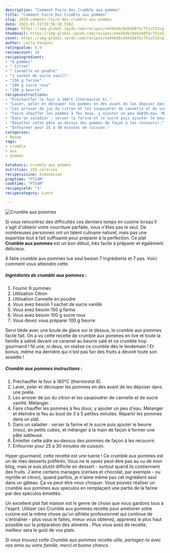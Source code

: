 ```yaml
---
description: "Comment Faire Des Crumble aux pommes"
title: "Comment Faire Des Crumble aux pommes"
slug: 1020-comment-faire-des-crumble-aux-pommes
date: 2021-01-31T19:56:36.538Z
image: https://img-global.cpcdn.com/recipes/e444bdbc0d41b8fb/751x532cq70/crumble-aux-pommes-photo-principale-de-la-recette.jpg
thumbnail: https://img-global.cpcdn.com/recipes/e444bdbc0d41b8fb/751x532cq70/crumble-aux-pommes-photo-principale-de-la-recette.jpg
cover: https://img-global.cpcdn.com/recipes/e444bdbc0d41b8fb/751x532cq70/crumble-aux-pommes-photo-principale-de-la-recette.jpg
author: Leila Vasquez
ratingvalue: 4.9
reviewcount: 10
recipeingredient:
- "6 pommes"
- " Citron"
- " Cannelle en poudre"
- "1 sachet de sucre vanill"
- "150 g farine"
- "100 g sucre roux"
- "100 g beurre"
recipeinstructions:
- "Préchauffer le four à 180°C (thermostat 6)."
- "Laver, peler et découper les pommes en dés avant de les déposer dans une poêle."
- "Les arroser de jus du citron et les saupoudrer de cannelle et de sucre vanillé. Mélanger."
- "Faire chauffer les pommes à feu doux, y ajouter un peu d&#39;eau. Mélanger et éteindre le feu au bout de 3 à 5 petites minutes. Répartir les pommes dans un plat."
- "Dans un saladier : verser la farine et le sucre puis ajouter le beurre (mou), en petits cubes, et mélanger à la main de façon à former une pâte sableuse."
- "Émietter cette pâte au-dessus des pommes de façon à les recouvrir."
- "Enfourner pour 25 à 30 minutes de cuisson."
categories:
- Resep
tags:
- crumble
- aux
- pommes

katakunci: crumble aux pommes 
nutrition: 256 calories
recipecuisine: Indonesian
preptime: "PT14M"
cooktime: "PT54M"
recipeyield: "1"
recipecategory: Lunch

---
```



![Crumble aux pommes](https://img-global.cpcdn.com/recipes/e444bdbc0d41b8fb/751x532cq70/crumble-aux-pommes-photo-principale-de-la-recette.jpg)

Si vous rencontrez des difficultés ces derniers temps en cuisine lorsqu'il s'agit d'obtenir votre nourriture parfaite, vous n'êtes pas le seul. De nombreuses personnes ont un talent culinaire naturel, mais pas une expertise tout à fait suffisante pour préparer à la perfection. Ce plat <strong> Crumble aux pommes </strong> est un bon début, très facile à préparer et également délicieux.

<!--inarticleads1-->

À faire crumble aux pommes tue seul besion 7 Ingrédients et 7 pas. Voici comment vous atteindre cette.

##### Ingrédients de crumble aux pommes :

1. Fournir 6 pommes
1. Utilisation  Citron
1. Utilisation  Cannelle en poudre
1. Vous avez besoin 1 sachet de sucre vanillé
1. Vous avez besoin 150 g farine
1. Vous avez besoin 100 g sucre roux
1. Vous devez vous préparer 100 g beurre


Servi tiède avec une boule de glace sur le dessus, le crumble aux pommes facile fait. On a vu cette recette de crumble aux pommes en live et toute la famille a salivé devant ce caramel au beurre salé et ce crumble trop gourmand ! Ni une, ni deux, on réalise ce crumble dès le lendemain ! Et bonus, même ma dernière qui n&#39;est pas fan des fruits a dévoré toute son assiette ! 

<!--inarticleads2-->

##### Crumble aux pommes instructions :

1. Préchauffer le four à 180°C (thermostat 6).
1. Laver, peler et découper les pommes en dés avant de les déposer dans une poêle.
1. Les arroser de jus du citron et les saupoudrer de cannelle et de sucre vanillé. Mélanger.
1. Faire chauffer les pommes à feu doux, y ajouter un peu d&#39;eau. Mélanger et éteindre le feu au bout de 3 à 5 petites minutes. Répartir les pommes dans un plat.
1. Dans un saladier : verser la farine et le sucre puis ajouter le beurre (mou), en petits cubes, et mélanger à la main de façon à former une pâte sableuse.
1. Émietter cette pâte au-dessus des pommes de façon à les recouvrir.
1. Enfourner pour 25 à 30 minutes de cuisson.


Hyper gourmand, cette recette est une tuerie ! Ce crumble aux pommes est un de mes desserts préférés. Vous ne le savez peut-être pas au vu de mon blog, mais je suis plutôt difficile en dessert - surtout quand ils contiennent des fruits. J&#39;aime certains mariages (cerises et chocolat, par exemple - ou myrtille et citron), quand parfois, je n&#39;aime même pas cet ingrédient seul dans un gâteau. Ça va peut-être vous choquer. Vous pouvez réaliser un crumble aux pommes aux speculos en remplaçant une partie de la farine par des spéculos émiettés. 

<!--inarticleads1-->

<p>
Un excellent plat fait maison est le genre de chose que nous gardons tous à l'esprit. Utiliser ces Crumble aux pommes recette pour améliorer votre cuisine est la même chose qu'un athlète professionnel qui continue de s'entraîner - plus vous le faites, mieux vous obtenez, apprenez le plus haut possible sur la préparation des aliments . Plus vous avez de recette, meilleur sera le goût de vos plats.
</p>

<p>
<i>Si vous trouvez cette Crumble aux pommes recette utile, partagez-la avec vos amis ou votre famille, merci et bonne chance.</i>
</p>
